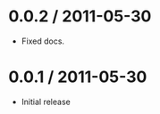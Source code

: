 0.0.2 / 2011-05-30
==================

  * Fixed docs.

0.0.1 / 2011-05-30
==================

  * Initial release
